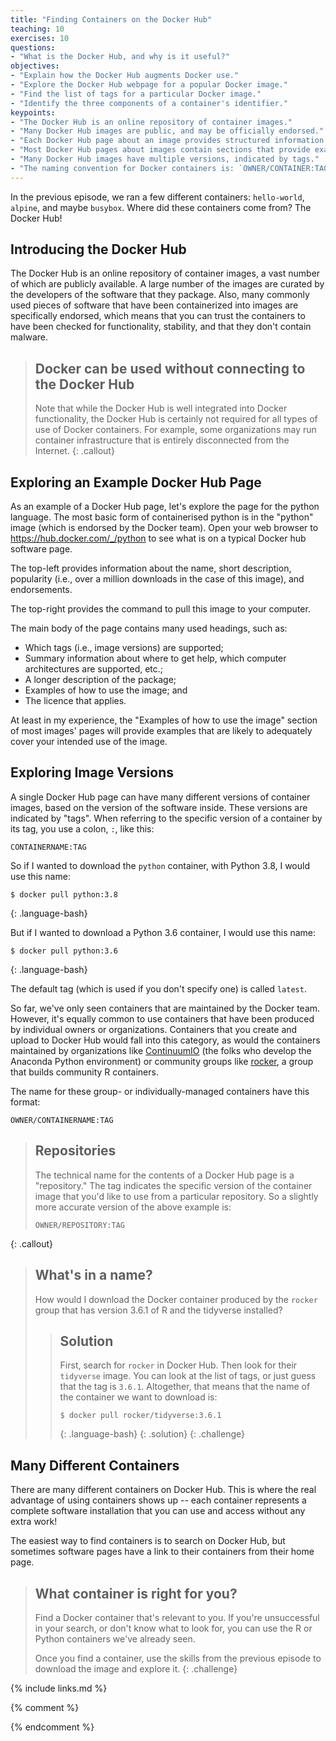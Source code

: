 ```yaml
---
title: "Finding Containers on the Docker Hub"
teaching: 10
exercises: 10
questions:
- "What is the Docker Hub, and why is it useful?"
objectives:
- "Explain how the Docker Hub augments Docker use."
- "Explore the Docker Hub webpage for a popular Docker image."
- "Find the list of tags for a particular Docker image."
- "Identify the three components of a container's identifier."
keypoints:
- "The Docker Hub is an online repository of container images."
- "Many Docker Hub images are public, and may be officially endorsed."
- "Each Docker Hub page about an image provides structured information and subheadings"
- "Most Docker Hub pages about images contain sections that provide examples of how to use those images."
- "Many Docker Hub images have multiple versions, indicated by tags."
- "The naming convention for Docker containers is: `OWNER/CONTAINER:TAG`"
---
```


In the previous episode, we ran a few different containers: `hello-world`, `alpine`,
and maybe `busybox`. Where did these containers come from?  The Docker Hub!

## Introducing the Docker Hub

The Docker Hub is an online repository of container images, a vast number of which are publicly available. A large number of the images are curated by the developers of the software that they package. Also, many commonly used pieces of software that have been containerized into images are specifically endorsed, which means that you can trust the containers to have been checked for functionality, stability, and that they don't contain malware.

> ## Docker can be used without connecting to the Docker Hub
>
> Note that while the Docker Hub is well integrated into Docker functionality, the Docker Hub is certainly not required for all types of use of Docker containers. For example, some organizations may run container infrastructure that is entirely disconnected from the Internet.
{: .callout}

## Exploring an Example Docker Hub Page

As an example of a Docker Hub page, let's explore the page for the python language. The most basic form of containerised python is in the "python" image (which is endorsed by the Docker team). Open your web browser to <https://hub.docker.com/_/python> to see what is on a typical Docker hub software page.

The top-left provides information about the name, short description, popularity (i.e., over a million downloads in the case of this image), and endorsements.

The top-right provides the command to pull this image to your computer.

The main body of the page contains many used headings, such as:
- Which tags (i.e., image versions) are supported;
- Summary information about where to get help, which computer architectures are supported, etc.;
- A longer description of the package;
- Examples of how to use the image; and
- The licence that applies.

At least in my experience, the "Examples of how to use the image" section of most images' pages will provide examples that are likely to adequately cover your intended use of the image.

## Exploring Image Versions

A single Docker Hub page can have many different versions of container images,
based on the version of the software inside.  These
versions are indicated by "tags". When referring to the specific version of a container
by its tag, you use a colon, `:`, like this:

```
CONTAINERNAME:TAG
```

So if I wanted to download the `python` container, with Python 3.8, I would use this name:

```
$ docker pull python:3.8
```
{: .language-bash}

But if I wanted to download a Python 3.6 container, I would use this name:

```
$ docker pull python:3.6
```
{: .language-bash}

The default tag (which is used if you don't specify one) is called `latest`.

So far, we've only seen containers that are maintained by the Docker team. However, it's equally common to use containers that have been produced by individual owners or organizations. Containers that you create and upload to Docker Hub would fall into this category, as would the containers maintained by organizations like [ContinuumIO](https://hub.docker.com/u/continuumio) (the folks who develop the Anaconda Python environment) or community groups like [rocker](https://hub.docker.com/u/rocker), a group that builds community R containers.

The name for these group- or individually-managed containers have this format:

```
OWNER/CONTAINERNAME:TAG
```

> ## Repositories
>
> The technical name for the contents of a Docker Hub page is a "repository."
> The tag indicates the specific version of the container image that you'd like
> to use from a particular repository. So a slightly more accurate version of
> the above example is:
>
> ```
> OWNER/REPOSITORY:TAG
> ```
{: .callout}

> ## What's in a name?
>
> How would I download the Docker container produced by the `rocker` group that
> has version 3.6.1 of R and the tidyverse installed?
>
> > ## Solution
> >
> > First, search for `rocker` in Docker Hub. Then look for their `tidyverse` image.
> > You can look at the list of tags, or just guess that the tag is `3.6.1`. Altogether,
> > that means that the name of the container we want to download is:
> >
> > ~~~
> > $ docker pull rocker/tidyverse:3.6.1
> > ~~~
> > {: .language-bash}
> {: .solution}
{: .challenge}

## Many Different Containers

There are many different containers on Docker Hub. This is where the real advantage
of using containers shows up -- each container represents a complete software
installation that you can use and access without any extra work!

The easiest way to find containers is to search on Docker Hub, but sometimes
software pages have a link to their containers from their home page.

> ## What container is right for you?
>
> Find a Docker container that's relevant to you. If you're unsuccessful in your search,
> or don't know what to look for, you can use the R or Python containers we've
> already seen.
>
> Once you find a container, use the skills from the previous episode to download
> the image and explore it.
{: .challenge}

{% include links.md %}

{% comment %}
<!--  LocalWords:  keypoints links.md endcomment
 -->
{% endcomment %}
